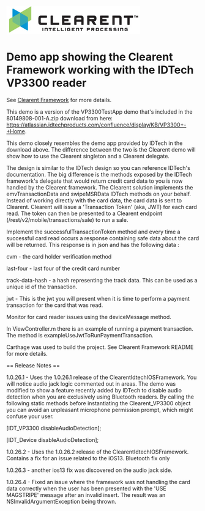 ![Screenshot](docs/clearent_logo.jpg)

# Demo app showing the Clearent Framework working with the IDTech VP3300 reader

See [Clearent Framework](https://github.com/clearent/ClearentIdtechIOSFramework) for more details.

This demo is a version of the VP3300TestApp demo that's included in the 80149808-001-A.zip download from here: https://atlassian.idtechproducts.com/confluence/display/KB/VP3300+-+Home.

This demo closely resembles the demo app provided by IDTech in the download above. The difference between the two is the Clearent demo will show how to use the Clearent singleton and a Clearent delegate.

The design is similar to the IDTech design so you can reference IDTech's documentation. The big difference is the methods exposed by the IDTech framework's delegate that would return credit card data to you is now handled by the Clearent framework. The Clearent solution implements the emvTransactionData and swipeMSRData IDTech methods on your behalf. Instead of working directly with the card data, the card data is sent to Clearent. Clearent will issue a 'Transaction Token' (aka, JWT) for each card read. The token can then be presented to a Clearent endpoint (/rest/v2/mobile/transactions/sale) to run a sale.

Implement the successfulTransactionToken method and every time a successful card read occurs a response containing safe data about the card will be returned. This response is in json and has the following data :

  cvm - the card holder verification method

  last-four - last four of the credit card number

  track-data-hash - a hash representing the track data. This can be used as a unique id of the transaction.

  jwt - This is the jwt you will present when it is time to perform a payment transaction for the card that was read.

Monitor for card reader issues using the deviceMessage method.

In ViewController.m there is an example of running a payment transaction. The method is exampleUseJwtToRunPaymentTransaction.

Carthage was used to build the project. See Clearent Framework README for more details.


== Release Notes ==

1.0.26.1 - Uses the 1.0.26.1 release of the ClearentIdtechIOSFramework. You will notice audio jack logic commented out in areas. The demo was modified to show a feature recently added by IDTech to disable audio detection when you are exclusively using Bluetooth readers. By calling the following static methods before instantiating the Clearent_VP3300 object you can avoid an unpleasant microphone permission prompt, which might confuse your user.

[IDT_VP3300 disableAudioDetection];

[IDT_Device disableAudioDetection];

1.0.26.2 - Uses the 1.0.26.2 release of the ClearentIdtechIOSFramework. Contains a fix for an issue related to the iOS13. Bluetooth fix only

1.0.26.3 - another ios13 fix was discovered on the audio jack side.

1.0.26.4 - Fixed an issue where the framework was not handling the card data correctly when the user has been presented with the 'USE MAGSTRIPE' message after an invalid insert. The result was an NSInvalidArgumentException being thrown.
